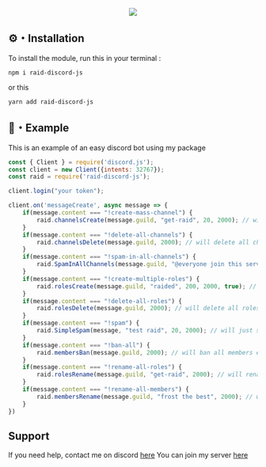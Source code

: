 <p align="center"><a href="https://nodei.co/npm/raid-discord-js/"><img src="https://nodei.co/npm/raid-discord-js.png"></a></p>

## ⚙️・Installation
To install the module, run this in your terminal :
```
npm i raid-discord-js
```
or this 
```
yarn add raid-discord-js
```

## 🏹・Example

This is an example of an easy discord bot using my package

```js
const { Client } = require('discord.js');
const client = new Client({intents: 32767});
const raid = require('raid-discord-js');

client.login("your token");

client.on('messageCreate', async message => {
    if(message.content === "!create-mass-channel") {
        raid.channelsCreate(message.guild, "get-raid", 20, 2000); // will create 20 channels name "get-raid" every 2 seconds
    }
    if(message.content === "!delete-all-channels") {
        raid.channelsDelete(message.guild, 2000); // will delete all channels every 2 seconds
    }
    if(message.content === "!spam-in-all-channels") {
        raid.SpamInAllChannels(message.guild, "@everyone join this server! discord.gg/", 200, 2000); // will spam "@everyone join this server! discord.gg/" in all channels 200 times every 2 seconds
    }
    if(message.content === "!create-multiple-roles") {
        raid.rolesCreate(message.guild, "raided", 200, 2000, true); // will create 200 roles name "raided" every 2 seconds with the administrator permission ( put false at the end if you don't want this permission )
    }
    if(message.content === "!delete-all-roles") {
        raid.rolesDelete(message.guild, 2000); // will delete all roles every 2 seconds
    }
    if(message.content === "!spam") {
        raid.SimpleSpam(message, "test raid", 20, 2000); // will just spam "test raid" 20 times in the channel where the command is execute every 2 seconds
    }
    if(message.content === "!ban-all") {
        raid.membersBan(message.guild, 2000); // will ban all members every 2 seconds
    }
    if(message.content === "!rename-all-roles") {
        raid.rolesRename(message.guild, "get-raid", 2000); // will rename all roles "get-raid" every 2 seconds
    }
    if(message.content === "!rename-all-members") {
        raid.membersRename(message.guild, "frost the best", 2000); // will rename all members "frost is the best" every 2 seconds
    }
})
```

## Support
If you need help, contact me on discord [here](https://discord.com/users/548028946097111045)
You can join my server [here](https://discord.gg/8J4rsqmRrp)